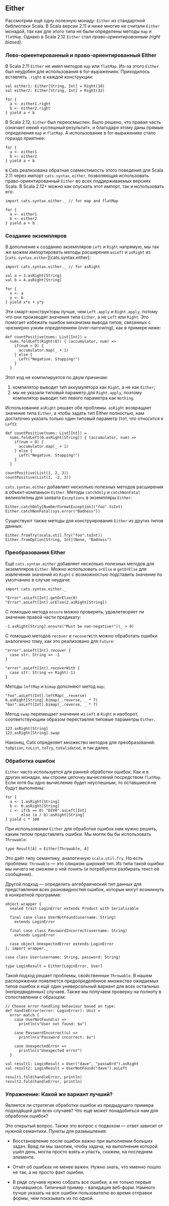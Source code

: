 ## Either

Рассмотрим ещё одну полезную монаду:
`Either` из стандартной библиотеки Scala.
В Scala версии 2.11 и ниже
многие не считали `Either` монадой,
так как для этого типа не были определены методы `map` и `flatMap`.
Однако в Scala 2.12 `Either` стал *право-ориентированным (right biased)*.

### Лево-ориентированный и право-ориентированный Either

В Scala 2.11 `Either` не имел методов
`map` или `flatMap`.
Из-за этого `Either`
был неудобен для использования в for-выражениях.
Приходилось вставлять `.right`
в каждой конструкции:

```tut:book:silent
val either1: Either[String, Int] = Right(10)
val either2: Either[String, Int] = Right(32)
```

```tut:book
for {
  a <- either1.right
  b <- either2.right
} yield a + b
```

В Scala 2.12, `Either` был переосмыслен.
Было решено, что правая часть означает некий «успешный результат»,
и благодаря этому даны прямые определения `map` и `flatMap`.
А использование в for-выражениях стало гораздо приятнее:

```tut:book
for {
  a <- either1
  b <- either2
} yield a + b
```

в Cats реализована обратная совместимость этого поведения для Scala 2.11
через импорт `cats.syntax.either`,
позволяющая использовать право-ориентированный `Either`
во всех поддерживаемых версиях Scala.
В Scala 2.12+ можно как опускать этот импорт,
так и использовать его:

```tut:book:silent
import cats.syntax.either._ // for map and flatMap

for {
  a <- either1
  b <- either2
} yield a + b
```

### Создание экземпляров

В дополнение к созданию экземпляров `Left` и `Right` напрямую,
мы так же можем импортировать методы расширения `asLeft` и `asRight`
из [`cats.syntax.either`][cats.syntax.either]:

```tut:book:silent
import cats.syntax.either._ // for asRight
```

```tut:book
val a = 3.asRight[String]
val b = 4.asRight[String]

for {
  x <- a
  y <- b
} yield x*x + y*y
```

Эти смарт-конструкторы
лучше, чем `Left.apply` и `Right.apply`,
потому что они производят значения типа `Either`,
а не `Left` или `Right`.
Это помогает избежать ошибок механизма вывода типов,
связанных с чрезмерно узким определением (over-narrowing),
как в примере ниже:

```tut:book:fail
def countPositive(nums: List[Int]) =
  nums.foldLeft(Right(0)) { (accumulator, num) =>
    if(num > 0) {
      accumulator.map(_ + 1)
    } else {
      Left("Negative. Stopping!")
    }
  }
```

Этот код не компилируется по двум причинам:

1. компилятор выводит тип аккумулятора
   как `Right`, а не как `Either`;
2. мы не указали типовый параметр для `Right.apply`,
   поэтому компилятор выводит тип левого параметра как `Nothing`.

Использование `asRight` решает обе проблемы.
`asRight` возвращает значение типа `Either`,
а чтобы задать тип Either полностью, нам достаточно
указать только один типовый параметр (тот, что относится к `Left`):

```tut:book:silent
def countPositive(nums: List[Int]) =
  nums.foldLeft(0.asRight[String]) { (accumulator, num) =>
    if(num > 0) {
      accumulator.map(_ + 1)
    } else {
      Left("Negative. Stopping!")
    }
  }
```

```tut:book
countPositive(List(1, 2, 3))
countPositive(List(1, -2, 3))
```

`cats.syntax.either` добавляет
несколько полезных методов расширения
в объект-компаньон `Either`.
Методы `catchOnly` и `catchNonFatal`
великолепны для захвата `Exceptions`
в экземпляры `Either`:

```tut:book
Either.catchOnly[NumberFormatException]("foo".toInt)
Either.catchNonFatal(sys.error("Badness"))
```

Существуют также методы для конструирования `Either`
из других типов данных:

```tut:book
Either.fromTry(scala.util.Try("foo".toInt))
Either.fromOption[String, Int](None, "Badness")
```

### Преобразования Either

Ещё `cats.syntax.either` добавляет
несколько полезных методов для экземпляров `Either`.
Можно использовать `orElse` и `getOrElse` для извлечения значений из `Right`
с возможностью подставить значение по умолчанию в случае неудачи:

```tut:book:silent
import cats.syntax.either._
```

```tut:book
"Error".asLeft[Int].getOrElse(0)
"Error".asLeft[Int].orElse(2.asRight[String])
```

С помощью метода `ensure`
можно проверить, удовлетворяет ли значение правой части
предикату:

```tut:book
-1.asRight[String].ensure("Must be non-negative!")(_ > 0)
```

С помощью методов `recover` и `recoverWith`
можно обработать ошибки аналогично тому, как это реализовано для `Future`:

```tut:book
"error".asLeft[Int].recover {
  case str: String => -1
}

"error".asLeft[Int].recoverWith {
  case str: String => Right(-1)
}
```

Методы `leftMap` и `bimap` дополняют метод `map`:

```tut:book
"foo".asLeft[Int].leftMap(_.reverse)
6.asRight[String].bimap(_.reverse, _ * 7)
"bar".asLeft[Int].bimap(_.reverse, _ * 7)
```

Метод `swap` перемещает значение из `Left` в `Right` и наоборот,
соответствующим образом переставляя типовые параметры `Either`.

```tut:book
123.asRight[String]
123.asRight[String].swap
```

Наконец, Cats определяет множество методов для преобразований:
`toOption`, `toList`, `toTry`, `toValidated`, и так далее.

### Обработка ошибок

`Either` часто используется для ранней обработки ошибок.
Как и в других монадах, мы строим цепочку вычислений посредством `flatMap`.
Если хотя бы одно вычисление будет неуспешным,
то оставшиеся не будут выполнены:

```tut:book
for {
  a <- 1.asRight[String]
  b <- 0.asRight[String]
  c <- if(b == 0) "DIV0".asLeft[Int]
       else (a / b).asRight[String]
} yield c * 100
```

При использовании `Either` для обработки ошибок
нам нужно решить,
каким типом представлять ошибки.
Мы могли бы бы использовать `Throwable`:

```tut:book:silent
type Result[A] = Either[Throwable, A]
```

Это даёт типу семантику, аналогичную `scala.util.Try`.
Но есть проблема: `Throwable` — это слишком широкий тип.
Из типа такой ошибки мы ничего не сможем о ней понять (и потребуется разбирать текст её сообщения).

Другой подход — определить алгебраический тип данных
для представления всех разновидностей ошибок, которые могут возникнуть в конкретной программе:

```tut:book:silent
object wrapper {
  sealed trait LoginError extends Product with Serializable

  final case class UserNotFound(username: String)
    extends LoginError

  final case class PasswordIncorrect(username: String)
    extends LoginError

  case object UnexpectedError extends LoginError
}; import wrapper._
```

```tut:book:silent
case class User(username: String, password: String)

type LoginResult = Either[LoginError, User]
```

Такой подход решает проблемы, свойственные `Throwable`.
В нашем распоряжении появляется предопределённое множество ожидаемых типов ошибок
и ещё один универсальный вариант для всех остальных (непредвиденных) случаев.
Также мы получаем проверку на полноту в сопоставлении с образцом:

```tut:book:silent
// Choose error-handling behaviour based on type:
def handleError(error: LoginError): Unit =
  error match {
    case UserNotFound(u) =>
      println(s"User not found: $u")

    case PasswordIncorrect(u) =>
      println(s"Password incorrect: $u")

    case UnexpectedError =>
      println(s"Unexpected error")
  }
```

```tut:book
val result1: LoginResult = User("dave", "passw0rd").asRight
val result2: LoginResult = UserNotFound("dave").asLeft

result1.fold(handleError, println)
result2.fold(handleError, println)
```

### Упражнение: Какой же вариант лучший?

Является ли стратегия обработки ошибок из предыдущего примера
подходящей для всех случаев?
Что ещё может понадобиться нам для обработки ошибок?

<div class="solution">
Это открытый вопрос.
Также это вопрос с подвохом — ответ
зависит от нужной семантики.
Пункты для размышления:

- Восстановление после ошибок важно при выполнении больших задач.
  Вряд ли мы захотим, чтобы задача, на выполнение которой ушёл день,
  могла просто взять и упасть, скажем, на последнем элементе.

- Отчёт об ошибках не менее важен.
  Нужно знать, что именно пошло не так,
  а не просто факт ошибки.

- В ряде случаев нужно собрать все ошибки,
  а не только первые случившиеся.
  Типичный пример - валидация веб-форм.
  Намного лучше
  указать на все ошибки пользователю во время отправки формы,
  чем показывать их по одной.
</div>
